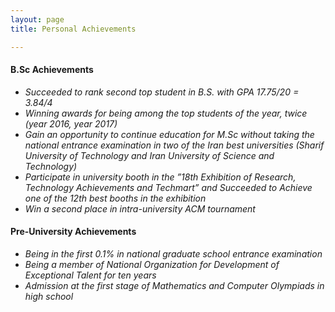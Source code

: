 ```yaml
---
layout: page
title: Personal Achievements

---
```


#### B.Sc Achievements

* _Succeeded to rank second top student in B.S. with GPA 17.75/20 = 3.84/4_
* _Winning awards for being among the top students of the year, twice (year 2016, year 2017)_
* _Gain an opportunity to continue education for M.Sc without taking the national entrance examination in two of the Iran best universities (Sharif University of Technology and Iran University of Science and Technology)_
* _Participate in university booth in the ”18th Exhibition of Research, Technology Achievements and Techmart” and Succeeded to Achieve one of the 12th best booths in the exhibition_
* _Win a second place in intra-university ACM tournament_

#### Pre-University Achievements
* _Being in the first 0.1% in national graduate school entrance examination_
* _Being a member of National Organization for Development of Exceptional Talent for ten years_
* _Admission at the first stage of Mathematics and Computer Olympiads in high school_


